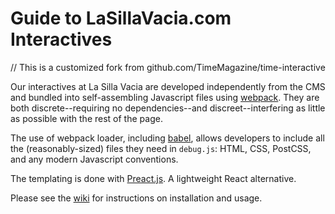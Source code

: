 Guide to LaSillaVacia.com Interactives
====

// This is a customized fork from github.com/TimeMagazine/time-interactive

Our interactives at La Silla Vacia are developed independently from the CMS and bundled into self-assembling Javascript files using [webpack](https://webpack.github.io/). They are both discrete--requiring no dependencies--and discreet--interfering as little as possible with the rest of the page. 

The use of webpack loader, including [babel](https://babeljs.io/), allows developers to include all the (reasonably-sized) files they need in `debug.js`: HTML, CSS, PostCSS, and any modern Javascript conventions.

The templating is done with [Preact.js](https://preactjs.com/). A lightweight React alternative.

Please see the [wiki](https://github.com/La-Silla-Vacia/lsv-interactive/wiki) for instructions on installation and usage. 